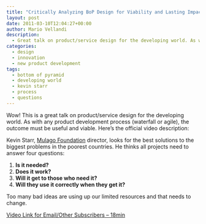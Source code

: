 ```yaml
---
title: "Critically Analyzing BoP Design for Viability and Lasting Impact"
layout: post
date: 2011-03-10T12:04:27+00:00
author: Mario Vellandi
description:
  - Great talk on product/service design for the developing world. As with any product development process (waterfall or agile), the outcome must be useful and viable
categories:
  - design
  - innovation
  - new product development
tags:
  - bottom of pyramid
  - developing world
  - kevin starr
  - process
  - questions
---
```

Wow! This is a great talk on product/service design for the developing world. As with any product development process (waterfall or agile), the outcome must be useful and viable. Here&#8217;s the official video description:

Kevin Starr, [Mulago Foundation](http://www.mulagofoundation.org/) director, looks for the best solutions to the biggest problems in the poorest countries. He thinks all projects need to answer four questions:

  1. **Is it needed?**
  2. **Does it work?**
  3. **Will it get to those who need it?**
  4. **Will they use it correctly when they get it?**

Too many bad ideas are using up our limited resources and that needs to change.

[Video Link for Email/Other Subscribers &#8211; 18min](http://vimeo.com/17292835)
